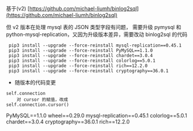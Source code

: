 

基于(v2) [https://github.com/michael-liumh/binlog2sql](https://github.com/michael-liumh/binlog2sql)

但 v2 版本在处理 mysql 表的 JSON 类型字段有问题， 需要升级 pymysql 和 python-mysql-replication，又因为升级版本差异，需要改动 binlog2sql 的代码



```
 pip3 install --upgrade --force-reinstall mysql-replication==0.45.1
 pip3 install --upgrade --force-reinstall PyMySQL==1.1.0
 pip3 install --upgrade --force-reinstall chardet==3.0.4
 pip3 install --upgrade --force-reinstall colorlog==5.0.1
 pip3 install --upgrade --force-reinstall rich==12.2.0
 pip3 install --upgrade --force-reinstall cryptography==36.0.1
```

* 随版本的代码变更
```
self.connection 
	对 cursor 的赋值，改成
self.connection.cursor()
```


PyMySQL==1.1.0
wheel==0.29.0
mysql-replication==0.45.1
colorlog==5.0.1
chardet==3.0.4
cryptography==36.0.1
rich==12.2.0